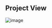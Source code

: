 ## Project View

![image](https://github.com/ashvtosh/Quicksell/assets/54012311/3b9f2aad-8a31-454b-9218-35d7124462a4)
